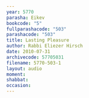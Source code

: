 ```yaml
---
year: 5770
parasha: Eikev
bookcode: "5"
fullparashacode: "503"
parashacode: "503"
title: Lasting Pleasure
author: Rabbi Eliezer Hirsch
date: 2010-07-31
archivecode: 57705031
filename: 5770-503-1
layout: audio
moment: 
shabbat: 
occasion: 
---
```

